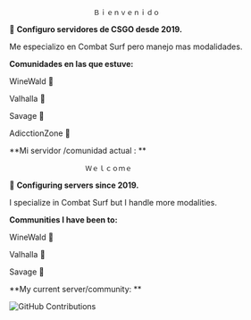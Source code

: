 
                                                               
			             Ｂｉｅｎｖｅｎｉｄｏ

🌱 **Configuro servidores de CSGO desde 2019.**

Me especializo en Combat Surf pero manejo mas modalidades.

**Comunidades en las que estuve:**

WineWald 💞️

Valhalla 💞️

Savage   💞️

AdicctionZone  👀

**Mi servidor /comunidad actual : **
                                
				       Ｗｅｌｃｏｍｅ
				       
🌱 **Configuring servers since 2019.**

I specialize in Combat Surf but I handle more modalities.

**Communities I have been to:**

WineWald  💞️

Valhalla  💞️

Savage    💞️


**My current server/community: **



![GitHub Contributions](https://github-contribution-stats.vercel.app/api/?ZMatu=hoangsonww&theme=radical&layout=compact)

